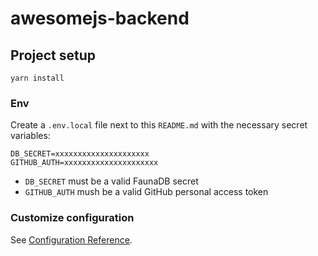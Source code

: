 # awesomejs-backend

## Project setup

```
yarn install
```

### Env

Create a `.env.local` file next to this `README.md` with the necessary secret variables:

```
DB_SECRET=xxxxxxxxxxxxxxxxxxxxx
GITHUB_AUTH=xxxxxxxxxxxxxxxxxxxxx
```

- `DB_SECRET` must be a valid FaunaDB secret
- `GITHUB_AUTH` mush be a valid GitHub personal access token

### Customize configuration
See [Configuration Reference](https://github.com/Akryum/nodepack).
